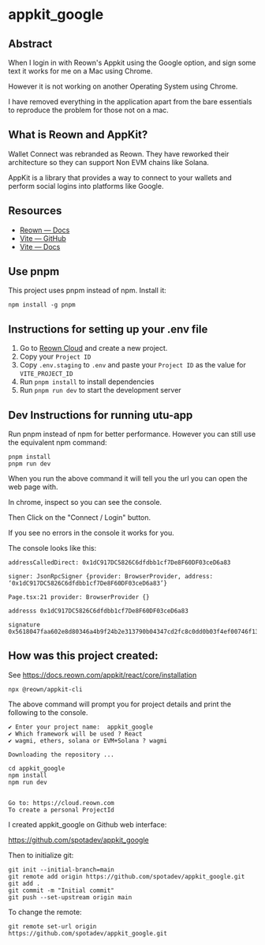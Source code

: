 # appkit_google

## Abstract

When I login in with Reown's Appkit using the Google option, and sign some text it works for me on 
a Mac using Chrome.

However it is not working on another Operating System using Chrome.

I have removed everything in the application apart from the bare essentials to reproduce the problem
for those not on a mac.

## What is Reown and AppKit?

Wallet Connect was rebranded as Reown.  They have reworked their architecture so they can support 
Non EVM chains like Solana.

AppKit is a library that provides a way to connect to your wallets and perform social logins into 
platforms like Google.

## Resources

- [Reown — Docs](https://docs.reown.com)
- [Vite — GitHub](https://github.com/vitejs/vite)
- [Vite — Docs](https://vitejs.dev/guide/)

## Use pnpm

This project uses pnpm instead of npm. Install it:

```
npm install -g pnpm
```

## Instructions for setting up your .env file

1. Go to [Reown Cloud](https://cloud.reown.com) and create a new project.
2. Copy your `Project ID`
3. Copy `.env.staging` to `.env` and paste your `Project ID` as the value for `VITE_PROJECT_ID`
4. Run `pnpm install` to install dependencies
5. Run `pnpm run dev` to start the development server

## Dev Instructions for running utu-app

Run pnpm instead of npm for better performance.  However you can still use the equivalent npm command:

```
pnpm install
pnpm run dev
```

When you run the above command it will tell you the url you can open the web page with.

In chrome, inspect so you can see the console.

Then Click on the "Connect / Login" button.

If you see no errors in the console it works for you.

The console looks like this:

```
addressCalledDirect: 0x1dC917DC5826C6dfdbb1cf7De8F60DF03ceD6a83

signer: JsonRpcSigner {provider: BrowserProvider, address: ‘0x1dC917DC5826C6dfdbb1cf7De8F60DF03ceD6a83’}

Page.tsx:21 provider: BrowserProvider {}

addresss 0x1dC917DC5826C6dfdbb1cf7De8F60DF03ceD6a83

signature 0x5618047faa602e8d80346a4b9f24b2e313790b04347cd2fc8c0dd0b03f4ef00746f13126a78653591c4b94862e4852804b02ba92405e547bc5f6bf6aa40fc5b31b
```

## How was this project created:

See https://docs.reown.com/appkit/react/core/installation

```
npx @reown/appkit-cli
```

The above command will prompt you for project details and print the following to the console.

```
✔ Enter your project name:  appkit_google
✔ Which framework will be used ? React
✔ wagmi, ethers, solana or EVM+Solana ? wagmi

Downloading the repository ...

cd appkit_google
npm install
npm run dev
        

Go to: https://cloud.reown.com
To create a personal ProjectId
```

I created appkit_google on Github web interface:

https://github.com/spotadev/appkit_google

Then to initialize git:

```
git init --initial-branch=main
git remote add origin https://github.com/spotadev/appkit_google.git
git add .
git commit -m "Initial commit"
git push --set-upstream origin main
```

To change the remote:

```
git remote set-url origin https://github.com/spotadev/appkit_google.git
```